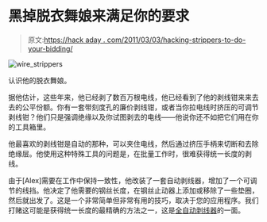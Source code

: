 # 黑掉脱衣舞娘来满足你的要求

> 原文:[https://hack aday . com/2011/03/03/hacking-strippers-to-do-your-bidding/](https://hackaday.com/2011/03/03/hacking-strippers-to-do-your-bidding/)

![wire_strippers](../Images/12e053264f2a311d3ffc4f7bbc815608.png "wire_strippers")

认识他的脱衣舞娘。

据他估计，这些年来，他已经剥了数百万根电线，他已经看到了他的剥线钳来来去去的公平份额。你有一套带刻度孔的廉价剥线钳，或者当你拉电线时挤压的可调节剥线钳？他们只是强调绝缘以及你试图剥去的电线——他说你还不如把它们用在你的工具箱里。

他最喜欢的剥线钳是自动的那种，可以夹住电线，然后通过挤压手柄来切断和去除绝缘层。他使用这种特殊工具的问题是，在批量工作时，很难获得统一长度的剥线。

由于[Alex]需要在工作中保持一致性，他改装了一套自动剥线器，增加了一个可调节的线挡。他决定了他需要的钢丝长度，在钢丝止动器上添加或移除了一些垫圈，然后就出发了。这是一个非常简单但非常有用的技巧，取决于您的应用程序。我们打赌这可能是获得统一长度的最精确的方法之一，这是[全自动剥线器](http://hackaday.com/2009/01/03/automated-wire-cutter-and-stripper/)的一面。